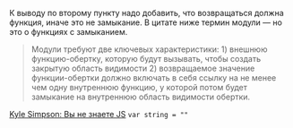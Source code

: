 К выводу по второму пункту надо добавить, что возвращаться должна функция, иначе это не замыкание. В цитате ниже термин модули — но это о функциях с замыканием.  

> Модули требуют две ключевых характеристики: 1) внешнюю функцию-обертку, которую будут вызывать, чтобы создать закрытую область видимости 2) возвращаемое значение функции-обертки должно включать в себя ссылку на не менее чем одну внутреннюю функцию, у которой потом будет замыкание на внутреннюю область видимости обертки.

[Kyle Simpson: Вы не знаете JS](https://github.com/azat-io/you-dont-know-js-ru) `var string = ""`